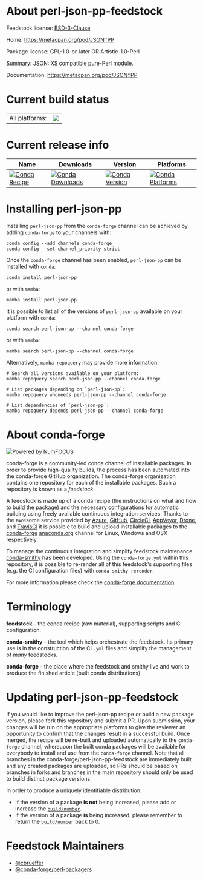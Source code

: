 About perl-json-pp-feedstock
============================

Feedstock license: [BSD-3-Clause](https://github.com/conda-forge/perl-json-pp-feedstock/blob/main/LICENSE.txt)

Home: https://metacpan.org/pod/JSON::PP

Package license: GPL-1.0-or-later OR Artistic-1.0-Perl

Summary: JSON::XS compatible pure-Perl module.

Documentation: https://metacpan.org/pod/JSON::PP

Current build status
====================


<table><tr><td>All platforms:</td>
    <td>
      <a href="https://dev.azure.com/conda-forge/feedstock-builds/_build/latest?definitionId=17021&branchName=main">
        <img src="https://dev.azure.com/conda-forge/feedstock-builds/_apis/build/status/perl-json-pp-feedstock?branchName=main">
      </a>
    </td>
  </tr>
</table>

Current release info
====================

| Name | Downloads | Version | Platforms |
| --- | --- | --- | --- |
| [![Conda Recipe](https://img.shields.io/badge/recipe-perl--json--pp-green.svg)](https://anaconda.org/conda-forge/perl-json-pp) | [![Conda Downloads](https://img.shields.io/conda/dn/conda-forge/perl-json-pp.svg)](https://anaconda.org/conda-forge/perl-json-pp) | [![Conda Version](https://img.shields.io/conda/vn/conda-forge/perl-json-pp.svg)](https://anaconda.org/conda-forge/perl-json-pp) | [![Conda Platforms](https://img.shields.io/conda/pn/conda-forge/perl-json-pp.svg)](https://anaconda.org/conda-forge/perl-json-pp) |

Installing perl-json-pp
=======================

Installing `perl-json-pp` from the `conda-forge` channel can be achieved by adding `conda-forge` to your channels with:

```
conda config --add channels conda-forge
conda config --set channel_priority strict
```

Once the `conda-forge` channel has been enabled, `perl-json-pp` can be installed with `conda`:

```
conda install perl-json-pp
```

or with `mamba`:

```
mamba install perl-json-pp
```

It is possible to list all of the versions of `perl-json-pp` available on your platform with `conda`:

```
conda search perl-json-pp --channel conda-forge
```

or with `mamba`:

```
mamba search perl-json-pp --channel conda-forge
```

Alternatively, `mamba repoquery` may provide more information:

```
# Search all versions available on your platform:
mamba repoquery search perl-json-pp --channel conda-forge

# List packages depending on `perl-json-pp`:
mamba repoquery whoneeds perl-json-pp --channel conda-forge

# List dependencies of `perl-json-pp`:
mamba repoquery depends perl-json-pp --channel conda-forge
```


About conda-forge
=================

[![Powered by
NumFOCUS](https://img.shields.io/badge/powered%20by-NumFOCUS-orange.svg?style=flat&colorA=E1523D&colorB=007D8A)](https://numfocus.org)

conda-forge is a community-led conda channel of installable packages.
In order to provide high-quality builds, the process has been automated into the
conda-forge GitHub organization. The conda-forge organization contains one repository
for each of the installable packages. Such a repository is known as a *feedstock*.

A feedstock is made up of a conda recipe (the instructions on what and how to build
the package) and the necessary configurations for automatic building using freely
available continuous integration services. Thanks to the awesome service provided by
[Azure](https://azure.microsoft.com/en-us/services/devops/), [GitHub](https://github.com/),
[CircleCI](https://circleci.com/), [AppVeyor](https://www.appveyor.com/),
[Drone](https://cloud.drone.io/welcome), and [TravisCI](https://travis-ci.com/)
it is possible to build and upload installable packages to the
[conda-forge](https://anaconda.org/conda-forge) [anaconda.org](https://anaconda.org/)
channel for Linux, Windows and OSX respectively.

To manage the continuous integration and simplify feedstock maintenance
[conda-smithy](https://github.com/conda-forge/conda-smithy) has been developed.
Using the ``conda-forge.yml`` within this repository, it is possible to re-render all of
this feedstock's supporting files (e.g. the CI configuration files) with ``conda smithy rerender``.

For more information please check the [conda-forge documentation](https://conda-forge.org/docs/).

Terminology
===========

**feedstock** - the conda recipe (raw material), supporting scripts and CI configuration.

**conda-smithy** - the tool which helps orchestrate the feedstock.
                   Its primary use is in the construction of the CI ``.yml`` files
                   and simplify the management of *many* feedstocks.

**conda-forge** - the place where the feedstock and smithy live and work to
                  produce the finished article (built conda distributions)


Updating perl-json-pp-feedstock
===============================

If you would like to improve the perl-json-pp recipe or build a new
package version, please fork this repository and submit a PR. Upon submission,
your changes will be run on the appropriate platforms to give the reviewer an
opportunity to confirm that the changes result in a successful build. Once
merged, the recipe will be re-built and uploaded automatically to the
`conda-forge` channel, whereupon the built conda packages will be available for
everybody to install and use from the `conda-forge` channel.
Note that all branches in the conda-forge/perl-json-pp-feedstock are
immediately built and any created packages are uploaded, so PRs should be based
on branches in forks and branches in the main repository should only be used to
build distinct package versions.

In order to produce a uniquely identifiable distribution:
 * If the version of a package **is not** being increased, please add or increase
   the [``build/number``](https://docs.conda.io/projects/conda-build/en/latest/resources/define-metadata.html#build-number-and-string).
 * If the version of a package **is** being increased, please remember to return
   the [``build/number``](https://docs.conda.io/projects/conda-build/en/latest/resources/define-metadata.html#build-number-and-string)
   back to 0.

Feedstock Maintainers
=====================

* [@cbrueffer](https://github.com/cbrueffer/)
* [@conda-forge/perl-packagers](https://github.com/orgs/conda-forge/teams/perl-packagers/)

